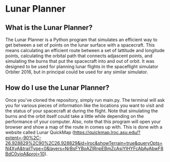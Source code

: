 # Lunar Planner

## What is the Lunar Planner?
The Lunar Planner is a Python program that simulates an efficient way to get between a set of points on the lunar surface with a spacecraft. This means calculating an efficient route between a set of lattitude and longitude points, calculating the orbital path that connects adjascent points, and simulating the burns that put the spacecraft into and out of orbit. It was designed to be used for planning lunar flights in the spaceflight simulator Orbiter 2016, but in principal could be used for any similar simulator.

## How do I use the Lunar Planner?
Once you've cloned the repository, simply run main.py. The terminal will ask you for various pieces of information like the locations you want to visit and the status of your spacecraft at during the flight. Note that simulating the burns and the orbit itself could take a little while depending on the performance of your computer. Also, note that this program will open your browser and show
a map of the route in comes up with. This is done with a website called Lunar QuickMap (https://quickmap.lroc.asu.edu/?extent=-90%2C-26.928829%2C90%2C26.928829&id=lroc&showTerrain=true&queryOpts=N4XyA&trailType=0&layers=NrBsFYBoAZIRnpEBmZcAsjYIHYFcAbAyAbwF8BdC0yioA&proj=10).